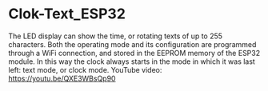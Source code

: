# Clok-Text_ESP32
The LED display can show the time, or rotating texts of up to 255 characters. Both the operating mode and its configuration are programmed through a WiFi connection, and stored in the EEPROM memory of the ESP32 module. In this way the clock always starts in the mode in which it was last left: text mode, or clock mode.
YouTube video: https://youtu.be/QXE3WBsQp90
